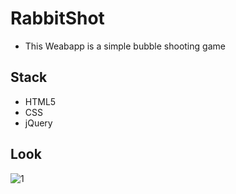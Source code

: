 # RabbitShot


* This Weabapp is a simple bubble shooting game


## Stack

* HTML5
* CSS
* jQuery


## Look
![1](.img/bubblePlaying.png)
